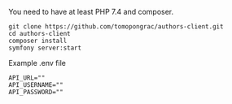 You need to have at least PHP 7.4 and composer.

```
git clone https://github.com/tomopongrac/authors-client.git
cd authors-client
composer install
symfony server:start
```

Example .env file

```
API_URL=""
API_USERNAME=""
API_PASSWORD=""
```